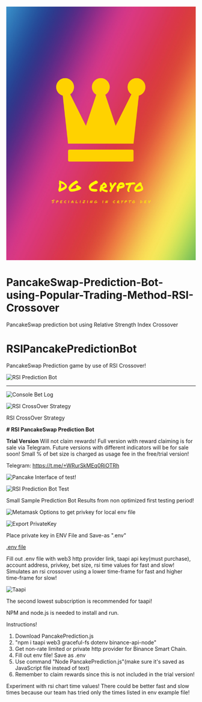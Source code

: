 ![DG Crypto](https://github.com/DGCrypto/PancakeSwap-Prediction-Bot-FREE/blob/main/CE5F5D29-F518-418F-BF5A-83848D64D4D4.jpeg)

# PancakeSwap-Prediction-Bot-using-Popular-Trading-Method-RSI-Crossover
PancakeSwap prediction bot using Relative Strength Index Crossover


# RSIPancakePredictionBot
PancakeSwap Prediction game by use of RSI Crossover!

![RSI Prediction Bot](https://github.com/DGCrypto/RSIPancakePredictionBot/blob/main/IMG_0183.jpg)
***
![Console Bet Log](https://github.com/DGCrypto/RSIPancakePredictionBot/blob/main/RSIPredBotConsole.png)

![RSI CrossOver Strategy](https://github.com/DGCrypto/RSIPancakePredictionBot/blob/main/E3BFD33A-8C91-464E-ABDE-D0A574A74786.jpeg)

RSI CrossOver Strategy

**# RSI PancakeSwap Prediction Bot**



**Trial Version** Will not claim rewards! 
Full version with reward claiming is for sale via Telegram.
Future versions with different indicators will be for sale soon!
Small % of bet size is charged as usage fee in the free/trial version!

Telegram: https://t.me/+WRurSkMEq0RiOTRh



![Pancake Interface of test!](https://github.com/DGCrypto/RSIPancakePredictionBot/blob/main/RSIPredPancake.png)

![RSI Prediction Bot Test](https://github.com/DGCrypto/RSIPancakePredictionBot/blob/main/predbottest.PNG)

Small Sample Prediction Bot Results from non optimized first testing period!

![Metamask Options to get privkey for local env file](https://github.com/DGCrypto/RSIPancakePredictionBot/blob/main/options.PNG)

![Export PrivateKey](https://github.com/DGCrypto/RSIPancakePredictionBot/blob/main/exportprivkey.PNG)

Place private key in ENV File and Save-as ".env"

[.env file](https://github.com/DGCrypto/RSIPancakePredictionBot/blob/main/.env.example)

Fill out .env file with web3 http provider link, taapi api key(must purchase), account address, privkey, bet size, rsi time values for fast and slow! Simulates an rsi crossover using a lower time-frame for fast and higher time-frame for slow!

![Taapi](https://github.com/DGCrypto/RSIPancakePredictionBot/blob/main/taapi%20(1).PNG)

The second lowest subscription is recommended for taapi!


NPM and node.js is needed to install and run.




Instructions!

1.   Download PancakePrediction.js
2.   "npm i taapi web3 graceful-fs dotenv binance-api-node"
3.   Get non-rate limited or private http provider for Binance Smart Chain.
3.   Fill out env file! Save as .env
4.   Use command "Node PancakePrediction.js"(make sure it's saved as JavaScript file instead of text)
5.   Remember to claim rewards since this is not included in the trial version!


Experiment with rsi chart time values! 
There could be better fast and slow times because our team has tried only the times listed in env example file!
